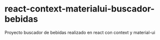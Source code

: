 # react-context-materialui-buscador-bebidas
Proyecto buscador de bebidas realizado en react con context y material-ui
